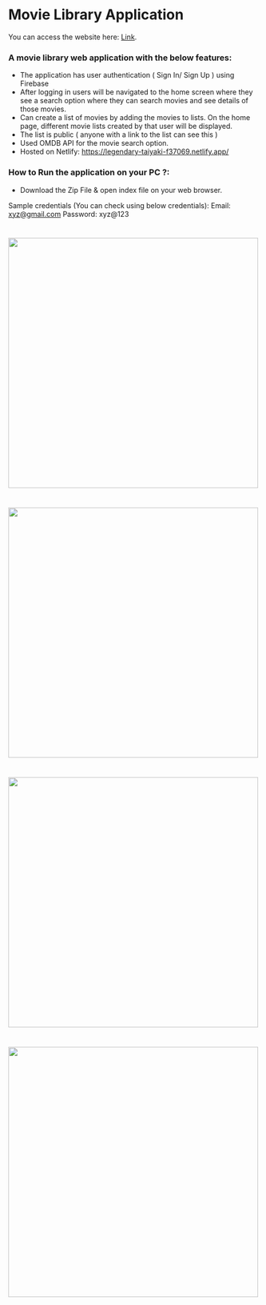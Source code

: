 # Movie Library Application

You can access the website here: [Link](https://legendary-taiyaki-f37069.netlify.app/).

### A movie library web application with the below features:
- The application has user authentication ( Sign In/ Sign Up ) using Firebase
- After logging in users will be navigated to the home screen where they see a search option where they can search movies and see details of those movies.
- Can create a list of movies by adding the movies to lists. On the home page, different movie lists created by that user will be displayed.
- The list is public ( anyone with a link to the list can see this )
- Used OMDB API for the movie search option.
- Hosted on Netlify: https://legendary-taiyaki-f37069.netlify.app/

### How to Run the application on your PC ?:
- Download the Zip File & open index file on your web browser.

Sample credentials (You can check using below credentials):
Email: xyz@gmail.com
Password: xyz@123

<h1><img src="https://user-images.githubusercontent.com/63442418/188142761-b5ab9f16-b1ac-4d69-a373-435f3d80a887.png" width="500"/><h3/>   
<h1><img src="https://user-images.githubusercontent.com/63442418/188144089-20f86b45-e780-43c2-a997-4598bcd4428b.png" width="500"/><h3/> 
<h1><img src="https://user-images.githubusercontent.com/63442418/188148302-a45d2ee4-a0ff-4835-9866-7c1fcc70b893.png" width="500"/><h3/>   
<h1><img src="https://user-images.githubusercontent.com/63442418/188148613-62b7bf6e-a05f-476c-a293-c69777d1e4e7.png" width="500"/><h3/>   



